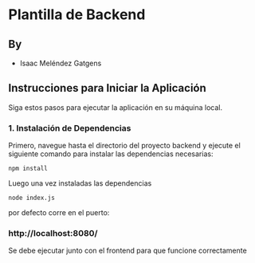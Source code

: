 # Plantilla de Backend

## By

- Isaac Meléndez Gatgens

## Instrucciones para Iniciar la Aplicación

Siga estos pasos para ejecutar la aplicación en su máquina local.

### 1. Instalación de Dependencias

Primero, navegue hasta el directorio del proyecto backend y ejecute el siguiente comando para instalar las dependencias necesarias:

```
npm install
```

Luego una vez instaladas las dependencias

```
node index.js
```

por defecto corre en el puerto:

### http://localhost:8080/

Se debe ejecutar junto con el frontend para que funcione correctamente
